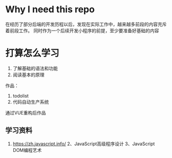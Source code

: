 # Why I need this repo

在经历了部分后端的开发历程以后，发现在实际工作中，越来越多前段的内容充斥着前段工作。
同时作为一个后续开发小程序的前提，至少要准备好基础的内容


# 打算怎么学习

1. 了解基础的语法和功能
2. 阅读基本的原理

作品：
1. todolist
2. 代码自动生产系统

通过VUE重构后作品


## 学习资料

1. https://zh.javascript.info/
2、JavaScript高级程序设计
3、JavaScript DOM编程艺术